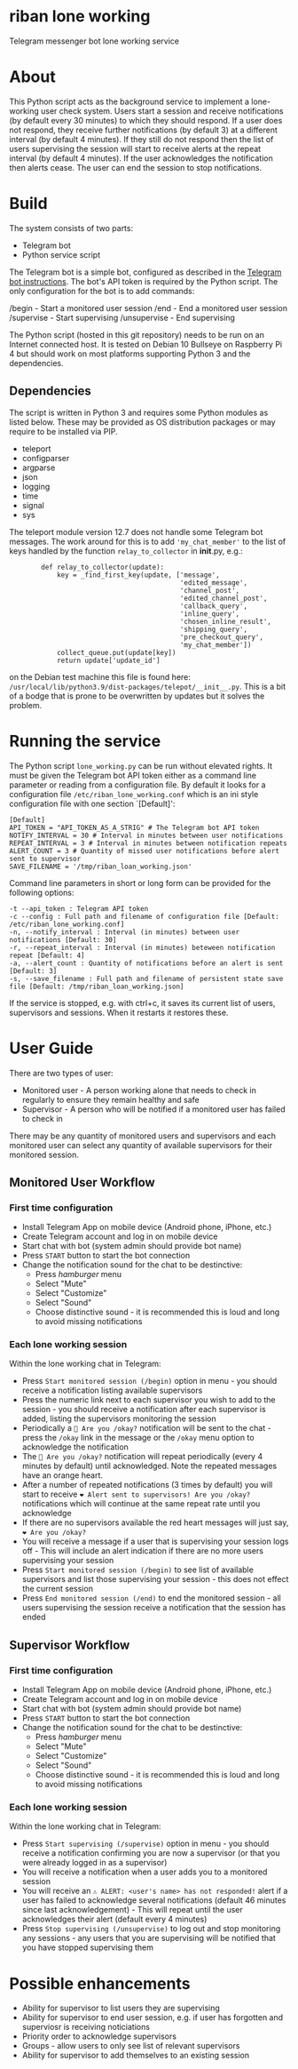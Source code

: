 # riban lone working
Telegram messenger bot lone working service

# About

This Python script acts as the background service to implement a lone-working user check system. Users start a session and receive notifications (by default every 30 minutes) to which they should respond. If a user does not respond, they receive further notifications (by default 3) at a different interval (by default 4 minutes). If they still do not respond then the list of users supervising the session will start to receive alerts at the repeat interval (by default 4 minutes). If the user acknowledges the notification then alerts cease. The user can end the session to stop notifications.

# Build

The system consists of two parts:

- Telegram bot
- Python service script

The Telegram bot is a simple bot, configured as described in the [Telegram bot instructions](https://core.telegram.org/bots). The bot's API token is required by the Python script. The only configuration for the bot is to add commands:

/begin - Start a monitored user session
/end - End a monitored user session
/supervise - Start supervising
/unsupervise - End supervising

The Python script (hosted in this git repository) needs to be run on an Internet connected host. It is tested on Debian 10 Bullseye on Raspberry Pi 4 but should work on most platforms supporting Python 3 and the dependencies.

## Dependencies

The script is written in Python 3 and requires some Python modules as listed below. These may be provided as OS distribution packages or may require to be installed via PIP.

- teleport
- configparser
- argparse
- json
- logging
- time
- signal
- sys

The teleport module version 12.7 does not handle some Telegram bot messages. The work around for this is to add `'my_chat_member'` to the list of keys handled by the function `relay_to_collector` in __init__.py, e.g.:
```
        def relay_to_collector(update):
            key = _find_first_key(update, ['message',
                                           'edited_message',
                                           'channel_post',
                                           'edited_channel_post',
                                           'callback_query',
                                           'inline_query',
                                           'chosen_inline_result',
                                           'shipping_query',
                                           'pre_checkout_query',
                                           'my_chat_member'])
            collect_queue.put(update[key])
            return update['update_id']
```
on the Debian test machine this file is found here: `/usr/local/lib/python3.9/dist-packages/telepot/__init__.py`. This is a bit of a bodge that is prone to be overwritten by updates but it solves the problem.

# Running the service

The Python script `lone_working.py` can be run without elevated rights. It must be given the Telegram bot API token either as a command line parameter or reading from a configuration file. By default it looks for a configuration file `/etc/riban_lone_working.conf` which is an ini style configuration file with one section `[Default]':

```
[Default]
API_TOKEN = "API_TOKEN_AS_A_STRIG" # The Telegram bot API token
NOTIFY_INTERVAL = 30 # Interval in minutes between user notifications
REPEAT_INTERVAL = 3 # Interval in minutes between notification repeats
ALERT_COUNT = 3 # Quantity of missed user notifications before alert sent to supervisor
SAVE_FILENAME = '/tmp/riban_loan_working.json'
```

Command line parameters in short or long form can be provided for the following options:

```
-t --api_token : Telegram API token
-c --config : Full path and filename of configuration file [Default: /etc/riban_lone_working.conf]
-n, --notify_interval : Interval (in minutes) between user notifications [Default: 30]
-r, --repeat_interval : Interval (in minutes) beteween notification repeat [Default: 4]
-a, --alert_count : Quantity of notifications before an alert is sent [Default: 3]
-s, --save_filename : Full path and filename of persistent state save file [Default: /tmp/riban_loan_working.json]
```

If the service is stopped, e.g. with ctrl+c, it saves its current list of users, supervisors and sessions. When it restarts it restores these.

# User Guide

There are two types of user:

- Monitored user - A person working alone that needs to check in regularly to ensure they remain healthy and safe
- Supervisor - A person who will be notified if a monitored user has failed to check in

There may be any quantity of monitored users and supervisors and each monitored user can select any quantity of available supervisors for their monitored session.

## Monitored User Workflow

### First time configuration
- Install Telegram App on mobile device (Android phone, iPhone, etc.)
- Create Telegram account and log in on mobile device
- Start chat with bot (system admin should provide bot name)
- Press `START` button to start the bot connection
- Change the notification sound for the chat to be destinctive:
  - Press _hamburger_ menu
  - Select "Mute"
  - Select "Customize"
  - Select "Sound"
  - Choose distinctive sound - it is recommended this is loud and long to avoid missing notifications
### Each lone working session
Within the lone working chat in Telegram:
- Press `Start monitored session (/begin)` option in menu - you should receive a notification listing available supervisors
- Press the numeric link next to each supervisor you wish to add to the session - you should receive a notification after each supervisor is added, listing the supervisors monitoring the session
- Periodically a `💚 Are you /okay?` notification will be sent to the chat - press the `/okay` link in the message or the `/okay` menu option to acknowledge the notification
- The `🧡 Are you /okay?` notification will repeat periodically (every 4 minutes by default) until acknowledged. Note the repeated messages have an orange heart.
- After a number of repeated notifications (3 times by default) you will start to receive `❤️ Alert sent to supervisors! Are you /okay?` notifications which will continue at the same repeat rate until you acknowledge
- If there are no supervisors available the red heart messages will just say, `❤️ Are you /okay?`
- You will receive a message if a user that is supervising your session logs off - This will include an alert indication if there are no more users supervising your session
- Press `Start monitored session (/begin)` to see list of available supervisors and list those supervising your session - this does not effect the current session
- Press `End monitored session (/end)` to end the monitored session - all users supervising the session receive a notification that the session has ended

## Supervisor Workflow
### First time configuration
- Install Telegram App on mobile device (Android phone, iPhone, etc.)
- Create Telegram account and log in on mobile device
- Start chat with bot (system admin should provide bot name)
- Press `START` button to start the bot connection
- Change the notification sound for the chat to be destinctive:
  - Press _hamburger_ menu
  - Select "Mute"
  - Select "Customize"
  - Select "Sound"
  - Choose distinctive sound - it is recommended this is loud and long to avoid missing notifications
### Each lone working session
Within the lone working chat in Telegram:
- Press `Start supervising (/supervise)` option in menu - you should receive a notification confirming you are now a supervisor (or that you were already logged in as a supervisor)
- You will receive a notification when a user adds you to a monitored session
- You will receive an `⚠️ ALERT: <user's name> has not responded!` alert if a user has failed to acknowledge several notifications (default 46 minutes since last acknowledgement) - This will repeat until the user acknowledges their alert (default every 4 minutes)
- Press `Stop supervising (/unsupervise)` to log out and stop monitoring any sessions - any users that you are supervising will be notified that you have stopped supervising them

# Possible enhancements
- Ability for supervisor to list users they are supervising
- Ability for supervisor to end user session, e.g. if user has forgotten and superviosr is receiving noticiations
- Priority order to acknowledge supervisors
- Groups - allow users to only see list of relevant supervisors
- Ability for supervisor to add themselves to an existing session
